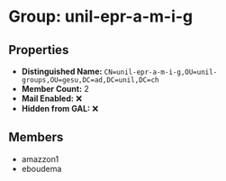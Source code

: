 # Group: unil-epr-a-m-i-g

## Properties

- **Distinguished Name:** `CN=unil-epr-a-m-i-g,OU=unil-groups,OU=gesu,DC=ad,DC=unil,DC=ch`
- **Member Count:** 2
- **Mail Enabled:** ❌
- **Hidden from GAL:** ❌

## Members

- amazzon1
- eboudema
